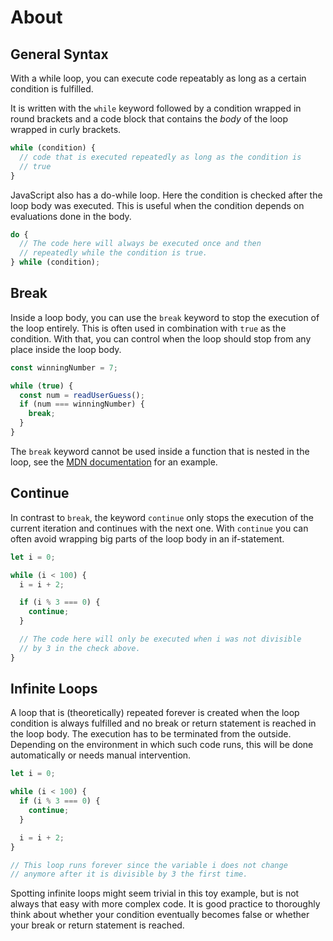 # About

## General Syntax

With a while loop, you can execute code repeatably as long as a certain condition is fulfilled.

It is written with the `while` keyword followed by a condition wrapped in round brackets and a code block that contains the _body_ of the loop wrapped in curly brackets.

```javascript
while (condition) {
  // code that is executed repeatedly as long as the condition is
  // true
}
```

JavaScript also has a do-while loop.
Here the condition is checked after the loop body was executed.
This is useful when the condition depends on evaluations done in the body.

```javascript
do {
  // The code here will always be executed once and then
  // repeatedly while the condition is true.
} while (condition);
```

## Break

Inside a loop body, you can use the `break` keyword to stop the execution of the loop entirely.
This is often used in combination with `true` as the condition.
With that, you can control when the loop should stop from any place inside the loop body.

```javascript
const winningNumber = 7;

while (true) {
  const num = readUserGuess();
  if (num === winningNumber) {
    break;
  }
}
```

The `break` keyword cannot be used inside a function that is nested in the loop, see the [MDN documentation][mdn-break-in-function] for an example.

## Continue

In contrast to `break`, the keyword `continue` only stops the execution of the current iteration and continues with the next one.
With `continue` you can often avoid wrapping big parts of the loop body in an if-statement.

```javascript
let i = 0;

while (i < 100) {
  i = i + 2;

  if (i % 3 === 0) {
    continue;
  }

  // The code here will only be executed when i was not divisible
  // by 3 in the check above.
}
```

## Infinite Loops

A loop that is (theoretically) repeated forever is created when the loop condition is always fulfilled and no break or return statement is reached in the loop body.
The execution has to be terminated from the outside.
Depending on the environment in which such code runs, this will be done automatically or needs manual intervention.

```javascript
let i = 0;

while (i < 100) {
  if (i % 3 === 0) {
    continue;
  }

  i = i + 2;
}

// This loop runs forever since the variable i does not change
// anymore after it is divisible by 3 the first time.
```

Spotting infinite loops might seem trivial in this toy example, but is not always that easy with more complex code.
It is good practice to thoroughly think about whether your condition eventually becomes false or whether your break or return statement is reached.

[mdn-break-in-function]: https://developer.mozilla.org/en-US/docs/Web/JavaScript/Reference/Statements/break#break_within_functions
